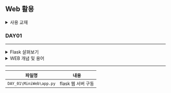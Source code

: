 ## Web 활용

<details>
<summary>사용 교재</summary>

![](./images/Do%20it!%20점프%20투%20플라스크.png)

</details>

### DAY01

---

<details>
<summary> Flask 살펴보기 </summary>

* 설치 : conda install -c conda-forge flask
* 템플릿 엔진
  + 지정된 템플릿 양식과 특정 데이터를 합성하여 결과 HTML 문서를 출력하는 SW
* 소프트웨어 디자인 패턴
  + 소프트웨어 설계에서 공통 발생하는 문제에 대해 자주 쓰이는 설계 방법 정리한 패턴
  + 개발 효율성, 유지 보수성, 운용성 및 프로그램 최적화에 도움
* 소프트웨어 디자인 패턴 - MVC
  + 모델(model), 뷰(view), 컨트롤러(controller) 세가지 역할로 구분한 패턴
  + 모델 -> 백그라운드 로직, 데이터 조작 즉, DB 제어 담당
  + 뷰 -> 사용자가 볼 수 있는 화면, 최종적인 출력 담당
  + 컨트롤러 -> 요청 데이터 처리, 흐름 제어(전체적인 관리)
* 소프트웨어 디자인 패턴 - MVT
  + 모델(model), 뷰(view), 템플릿(template) 세가지 역할로 구분한 패턴
  + 모델 -> 백그라운드 로직, 데이터 조작 즉, DB 제어 담당
  + 뷰 -> 요청 데이터 처리, 흐름 제어(전체적인 관리)
  + 템플릿 -> 사용자가 볼 수 있는 화면, 최종적인 출력 담당

</details>
<details>
<summary> WEB 개념 및 용어 </summary>

* URI
  + 통합자원식별자, 인터넷 상에서 자원 식별하기 위한 고유한 문자열
  + 하위 개념 : URL, URN
* 127.0.0.1 또는 localhost
  + 네트워크에서 사용하는 자신의 컴퓨터 의미
  + 가상으로 인터넷망에 연결되어 있는 것처럼 할당하는 인터넷 주소
* 애플리케이션 root
  + 앱을 실행하는 디렉토리
  + 모듈이나 패키지를 읽어들이는 경로
* 라우팅(Routing)
  + 사용자가 요청한 URL에 따라 해당 URL에 맞는 페이지를 보여주는 것
* DNS(Domain Name Server)
  + 도메인 이름에 해당하는 IP 주소 반환 서버
* ISP(Internet Service Provider)
  + SKT, KT, LGU+ 등 DNS 서버의 도메인명 IP 주소 제공 사업자
* Web Server
  + 웹 브라우저 클라이언트로부터 HTTP 요청을 받아 정적인 컨텐츠(.html .jpeg .css등) 제공 SW
  + Apache server, Microsoft IIS, Nginx, Goole Web Ser, ...
* WAS : Web Application Server
  + DB 조회나 다양한 로직 처리를 요구하는 동적인 컨텐츠 제공하기 위해 만들어진 SW
  + Web Server 기능들을 구조적으로 분리하여 처리하고자 하는 목적
  + Tomcat, JBoss, Jeus, Web Sphere, ...
* WSGI(Web Server Gateway Interface)
  + 웹 서버와 웹 어플리케이션 서버 간의 통신하는 규칙이 필요
  + Web Server에서 요청한 정보를 Application에 전달하기 위해 사용하는 인터페이스

</details>

---

| 파일명          | 내용       |
| --------------- | ---------- |
| `DAY_01\MiniWeb\app.py` | flask 웹 서버 구동 |

